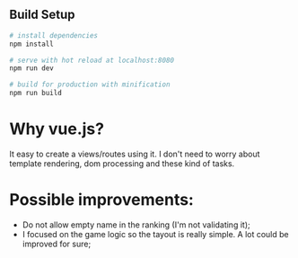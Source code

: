 
## Build Setup

``` bash
# install dependencies
npm install

# serve with hot reload at localhost:8080
npm run dev

# build for production with minification
npm run build
```

# Why vue.js? 
It easy to create a views/routes using it. I don't need to worry about template rendering, dom processing and these kind of tasks.

# Possible improvements:
* Do not allow empty name in the ranking (I'm not validating it);
* I focused on the game logic so the tayout is really simple. A lot could be improved for sure;
